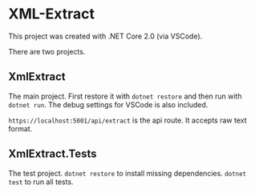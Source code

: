 # XML-Extract

This project was created with .NET Core 2.0 (via VSCode).

There are two projects.


## XmlExtract

The main project. First restore it with `dotnet restore` and then run with `dotnet run`. The debug settings for VSCode is also included.

`https://localhost:5001/api/extract` is the api route. It accepts raw text format.


## XmlExtract.Tests

The test project. 
`dotnet restore` to install missing dependencies.
`dotnet test` to run all tests.